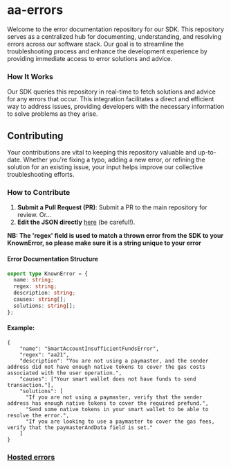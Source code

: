 # aa-errors

Welcome to the error documentation repository for our SDK. This repository serves as a centralized hub for documenting, understanding, and resolving errors across our software stack. Our goal is to streamline the troubleshooting process and enhance the development experience by providing immediate access to error solutions and advice.

### How It Works

Our SDK queries this repository in real-time to fetch solutions and advice for any errors that occur. This integration facilitates a direct and efficient way to address issues, providing developers with the necessary information to solve problems as they arise.

## Contributing

Your contributions are vital to keeping this repository valuable and up-to-date. Whether you're fixing a typo, adding a new error, or refining the solution for an existing issue, your input helps improve our collective troubleshooting efforts.

### How to Contribute

1. **Submit a Pull Request (PR)**: Submit a PR to the main repository for review. Or...
2. **Edit the JSON directly** [here](https://github.com/bcnmy/aa-errors/edit/main/docs/errors.json) (be careful!).

**NB: The 'regex' field is used to match a thrown error from the SDK to your KnownError, so please make sure it is a string unique to your error**

#### Error Documentation Structure

```typescript
export type KnownError = {
  name: string;
  regex: string;
  description: string;
  causes: string[];
  solutions: string[];
};
```

#### Example:

```
{
    "name": "SmartAccountInsufficientFundsError",
    "regex": "aa21",
    "description": "You are not using a paymaster, and the sender address did not have enough native tokens to cover the gas costs associated with the user operation.",
    "causes": ["Your smart wallet does not have funds to send transaction."],
    "solutions": [
      "If you are not using a paymaster, verify that the sender address has enough native tokens to cover the required prefund.",
      "Send some native tokens in your smart wallet to be able to resolve the error.",
      "If you are looking to use a paymaster to cover the gas fees, verify that the paymasterAndData field is set."
    ]
}
```

### [Hosted errors](https://bcnmy.github.io/aa-errors/errors.json)
